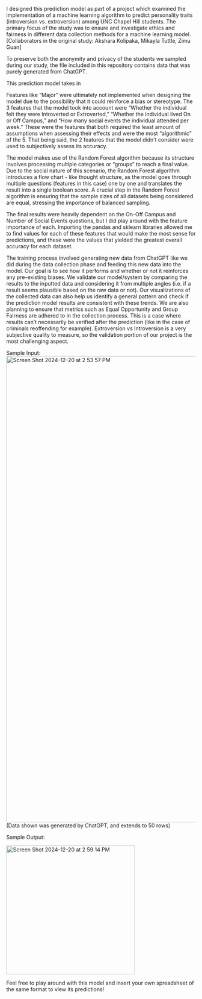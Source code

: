 I designed this prediction model as part of a project which examined the implementation of a machine learning algorithm to predict personality traits (introversion vs. extroversion) among UNC Chapel Hill students. The primary focus of the study was to ensure and investigate ethics and fairness in different data collection methods for a machine learning model. [Collaborators in the original study: Akshara Kolipaka, Mikayla Tuttle, Zimu Guan]
  
To preserve both the anonymity and privacy of the students we sampled during our study, the file included in this repository contains data that was purely generated from ChatGPT.

This prediction model takes in
  
Features like “Major” were ultimately not implemented when designing the model due to the possibility that it could reinforce a bias or stereotype. The 3 features that the model took into account were “Whether the individual felt they were Introverted or Extroverted,” “Whether the individual lived On or Off Campus,” and “How many social events the individual attended per week.” These were the features that both required the least amount of assumptions when assessing their effects and were the most “algorithmic” of the 5. That being said, the 2 features that the model didn’t consider were used to subjectively assess its accuracy.
  
The model makes use of the Random Forest algorithm because its structure involves processing multiple categories or “groups” to reach a final value. Due to the social nature of this scenario, the Random Forest algorithm introduces a flow chart - like thought structure, as the model goes through multiple questions (features in this case) one by one and translates the result into a single boolean score. A crucial step in the Random Forest algorithm is ensuring that the sample sizes of all datasets being considered are equal, stressing the importance of balanced sampling.
  
The final results were heavily dependent on the On-Off Campus and Number of Social Events questions, but I did play around with the feature importance of each. Importing the pandas and sklearn libraries allowed me to find values for each of these features that would make the most sense for predictions, and these were the values that yielded the greatest overall accuracy for each dataset.
  
The training process involved generating new data from ChatGPT like we did during the data collection phase and feeding this new data into the model. Our goal is to see how it performs and whether or not it reinforces any pre-existing biases. We validate our model/system by comparing the results to the inputted data and considering it from multiple angles (i.e. if a result seems plausible based on the raw data or not). Our visualizations of the collected data can also help us identify a general pattern and check if the prediction model results are consistent with these trends. We are also planning to ensure that metrics such as Equal Opportunity and Group Fairness are adhered to in the collection process. This is a case where results can’t necessarily be verified after the prediction (like in the case of criminals reoffending for example). Extroversion vs Introversion is a very subjective quality to measure, so the validation portion of our project is the most challenging aspect. 

Sample Input:
<img width="1238" alt="Screen Shot 2024-12-20 at 2 53 57 PM" src="https://github.com/user-attachments/assets/e7cb4af1-fb6d-4d97-a566-817277bdb175" />
(Data shown was generated by ChatGPT, and extends to 50 rows)

Sample Output:

<img width="342" alt="Screen Shot 2024-12-20 at 2 59 14 PM" src="https://github.com/user-attachments/assets/aa8e1d81-0108-47a3-800a-7850159131f1" />


Feel free to play around with this model and insert your own spreadsheet of the same format to view its predictions!
